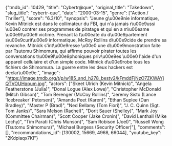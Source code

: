 {"tmdb_id": 10429, "title": "Cybertr@que", "original_title": "Takedown", "slug_title": "cybertr-que", "date": "2000-03-15", "genre": ["Action / Thriller"], "score": "6.3/10", "synopsis": "Jeune g\u00e9nie informatique, Kevin Mitnick est dans le collimateur du FBI, qui n'a jamais r\u00e9ussi \u00e0 contrer ses programmes de piratage et qui en a m\u00eame \u00e9t\u00e9 victime. Prenant la t\u00eate du d\u00e9partement s\u00e9curit\u00e9 informatique, McRoy Rollins d\u00e9cide de prendre sa revanche. Mitnick s'int\u00e9resse \u00e0 une d\u00e9monstration faite par Tsutomu Shimomura, qui affirme pouvoir pirater toutes les conversations t\u00e9l\u00e9phoniques priv\u00e9es \u00e0 l'aide d'un appareil cellulaire et d'un simple code. Mitnick d\u00e9robe tous les fichiers de Shimomura. La guerre entre les deux hackers est declar\u00e9e.", "image": "https://image.tmdb.org/t/p/w185_and_h278_bestv2/kFmddFjNzO7ZKWAYjQTVOUHqpum.jpg", "actors": ["Skeet Ulrich (Kevin Mitnick)", "Angela Featherstone (Julia)", "Donal Logue (Alex Lowe)", "Christopher McDonald (Mitch Gibson)", "Tom Berenger (McCoy Rollins)", "Jeremy Sisto (Lance 'Icebreaker' Petersen)", "Amanda Peet (Karen)", "Ethan Suplee (Dan Bradley)", "Master P (Brad)", "Ned Bellamy (Tom Fiori)", "J. C. Quinn (Sgt. Tom Janks)", "Sara Melson (Rachel)", "Dorit Sauer (Shelley)", "Mark Joy (Committee Chairman)", "Scott Cooper (Jake Cronin)", "David Lenthall (Mike Lechy)", "Tim Parati (Chris Munson)", "Sam Robison (Joel)", "Russell Wong (Tsutomu Shimomura)", "Michael Burgess (Security Officer)"], "comments": [], "recommandations_id": [130002, 15669, 4968, 66044], "youtube_key": "2Kdpiaqx7KI"}